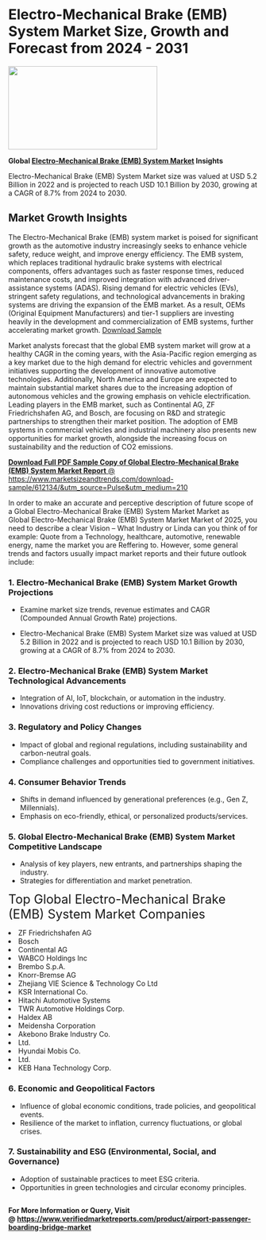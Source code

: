 <H1>Electro-Mechanical Brake (EMB) System Market Size, Growth and Forecast from 2024 - 2031</H1><img class="aligncenter size-medium wp-image-584254" src="https://thirdeyenews.in/wp-content/uploads/2024/09/Global-Market-Research-300x168.jpeg" alt="" width="300" height="168" /><p><strong>Global&nbsp;<a href="https://www.marketsizeandtrends.com/download-sample/612134/&amp;utm_source=Pulse&amp;utm_medium=210">Electro-Mechanical Brake (EMB) System Market</a> Insights</strong></p><p>Electro-Mechanical Brake (EMB) System Market size was valued at USD 5.2 Billion in 2022 and is projected to reach USD 10.1 Billion by 2030, growing at a CAGR of 8.7% from 2024 to 2030.</p><p><h2>Market Growth Insights</h2> <p>The Electro-Mechanical Brake (EMB) system market is poised for significant growth as the automotive industry increasingly seeks to enhance vehicle safety, reduce weight, and improve energy efficiency. The EMB system, which replaces traditional hydraulic brake systems with electrical components, offers advantages such as faster response times, reduced maintenance costs, and improved integration with advanced driver-assistance systems (ADAS). Rising demand for electric vehicles (EVs), stringent safety regulations, and technological advancements in braking systems are driving the expansion of the EMB market. As a result, OEMs (Original Equipment Manufacturers) and tier-1 suppliers are investing heavily in the development and commercialization of EMB systems, further accelerating market growth. <a href="#">Download Sample</a></p> <p>Market analysts forecast that the global EMB system market will grow at a healthy CAGR in the coming years, with the Asia-Pacific region emerging as a key market due to the high demand for electric vehicles and government initiatives supporting the development of innovative automotive technologies. Additionally, North America and Europe are expected to maintain substantial market shares due to the increasing adoption of autonomous vehicles and the growing emphasis on vehicle electrification. Leading players in the EMB market, such as Continental AG, ZF Friedrichshafen AG, and Bosch, are focusing on R&D and strategic partnerships to strengthen their market position. The adoption of EMB systems in commercial vehicles and industrial machinery also presents new opportunities for market growth, alongside the increasing focus on sustainability and the reduction of CO2 emissions. <p><a href="#"></p><p><span class=""><strong>Download Full PDF Sample Copy of Global Electro-Mechanical Brake (EMB) System Market Report</strong> @ <a href="https://www.marketsizeandtrends.com/download-sample/612134/&amp;utm_source=Pulse&amp;utm_medium=210" target="_blank">https://www.marketsizeandtrends.com/download-sample/612134/&amp;utm_source=Pulse&amp;utm_medium=210</a></span></p><p>In order to make an accurate and perceptive description of future scope of a Global&nbsp;Electro-Mechanical Brake (EMB) System Market Market as Global&nbsp;Electro-Mechanical Brake (EMB) System Market Market of 2025, you need to describe a clear Vision &ndash; What Industry or Linda can you think of for example: Quote from a Technology, healthcare, automotive, renewable energy, name the market you are Reffering to. However, some general trends and factors usually impact market reports and their future outlook include:</p><h3>1.&nbsp;<strong>Electro-Mechanical Brake (EMB) System Market Growth Projections</strong></h3><ul><li>Examine market size trends, revenue estimates and CAGR (Compounded Annual Growth Rate) projections.</li><li><p>Electro-Mechanical Brake (EMB) System Market size was valued at USD 5.2 Billion in 2022 and is projected to reach USD 10.1 Billion by 2030, growing at a CAGR of 8.7% from 2024 to 2030.</p></li></ul><h3>2.&nbsp;<strong>Electro-Mechanical Brake (EMB) System Market Technological Advancements</strong></h3><ul><li>Integration of AI, IoT, blockchain, or automation in the industry.</li><li>Innovations driving cost reductions or improving efficiency.</li></ul><h3>3.&nbsp;<strong>Regulatory and Policy Changes</strong></h3><ul><li>Impact of global and regional regulations, including sustainability and carbon-neutral goals.</li><li>Compliance challenges and opportunities tied to government initiatives.</li></ul><h3>4.&nbsp;<strong>Consumer Behavior Trends</strong></h3><ul><li>Shifts in demand influenced by generational preferences (e.g., Gen Z, Millennials).</li><li>Emphasis on eco-friendly, ethical, or personalized products/services.</li></ul><h3>5.&nbsp;<strong>Global Electro-Mechanical Brake (EMB) System Market Competitive Landscape</strong></h3><ul><li>Analysis of key players, new entrants, and partnerships shaping the industry.</li><li>Strategies for differentiation and market penetration.</li></ul><p data-pm-slice="1 1 []"><span style="color: inherit; font-family: inherit; font-size: 25px;">Top Global Electro-Mechanical Brake (EMB) System Market Companies</span></p><div class="" data-test-id=""><p><li>ZF Friedrichshafen AG</li><li> Bosch</li><li> Continental AG</li><li> WABCO Holdings Inc</li><li> Brembo S.p.A.</li><li> Knorr-Bremse AG</li><li> Zhejiang VIE Science & Technology Co Ltd</li><li> KSR International Co.</li><li> Hitachi Automotive Systems</li><li> TWR Automotive Holdings Corp.</li><li> Haldex AB</li><li> Meidensha Corporation</li><li> Akebono Brake Industry Co.</li><li> Ltd.</li><li> Hyundai Mobis Co.</li><li> Ltd.</li><li> KEB Hana Technology Corp.</li></p></div><h3>6.&nbsp;<strong>Economic and Geopolitical Factors</strong></h3><ul><li>Influence of global economic conditions, trade policies, and geopolitical events.</li><li>Resilience of the market to inflation, currency fluctuations, or global crises.</li></ul><h3>7.&nbsp;<strong>Sustainability and ESG (Environmental, Social, and Governance)</strong></h3><ul><li>Adoption of sustainable practices to meet ESG criteria.</li><li>Opportunities in green technologies and circular economy principles.</li></ul><h2><strong style="font-size: 14px;">For More Information or Query, Visit @&nbsp;</strong><a style="background-color: #ffffff; font-size: 14px;" href="https://www.marketsizeandtrends.com/report/electro-mechanical-brake-emb-system-market/" target="_blank">https://www.verifiedmarketreports.com/product/airport-passenger-boarding-bridge-market</a></h2>
